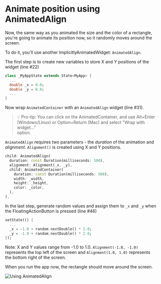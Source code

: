 # Animate position using AnimatedAlign

Now, the same way as you animated the size and the color of a rectangle, you're 
going to animate its position now, so it randomly moves around the screen. 

To do it, you'll use another ImplicitlyAnimatedWidget: `AnimatedAlign`.

The first step is to create new variables to store X and Y positions of the 
widget (line #22)

```dart
class _MyAppState extends State<MyApp> {
  ...
  double _x = 0.0;
  double _y = 0.0;
  ...
}
```

Now wrap `AnimatedContainer` with an `AnimatedAlign` widget (line #31).

> 💡 Pro-tip: You can click on the AnimatedContainer, and use Alt+Enter 
> (Windows/Linux) or Option+Return (Mac) and select "Wrap with widget..."  
> option.  

`AnimatedAlign` requires two parameters - the _duration_ of the animation and 
_alignment_. `Alignment()` is created using X and Y positions.  

```dart
child: AnimatedAlign(
  duration: const Duration(milliseconds: 500),
  alignment: Alignment(_x, _y),
  child: AnimatedContainer(
    duration: const Duration(milliseconds: 500),
    width: _width,
    height: _height,
    color: _color,
  ),
),
```

In the last step, generate random values and assign them to `_x` and `_y` 
when the FloatingActionButton is pressed (line #46)

```dart
setState(() {
  ...
  _x = -1.0 + random.nextDouble() * 2.0;
  _y = -1.0 + random.nextDouble() * 2.0;
});
```

Note: X and Y values range from -1.0 to 1.0. `Alignment(-1.0, -1.0)` 
represents the top left of the screen and `Alignment(1.0, 1.0)` represents 
the bottom right of the screen.

When you run the app now, the rectangle should move around the screen. 

![Using AnimatedAlign](https://github.com/pszklarska/flutter_animations_workshop/raw/main/assets/screen03.gif?raw=true)